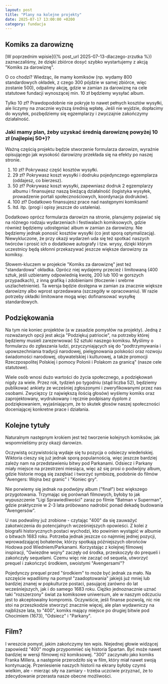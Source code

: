 ```yaml
---
layout: post
title: "Plany na kolejne projekty"
date: 2025-07-17 13:00:00 +0200
category: fundacja
---
```


## Komiks za darowiznę

[W poprzednim wpisie]({% post_url 2025-07-13-dlaczego-zrzutka %}) zaznaczaliśmy, że dzięki zbiórce dosyć szybko
wystartujemy z akcją "Komiks za darowiznę".

O co chodzi? Wiedząc, ile mamy komiksów (np. wydamy 800 standardowych okładek, z czego 300 pójdzie w samej zbiórce, więc
zostanie 500), odpalimy akcję, gdzie w zamian za darowiznę na cele statutowe fundacji wynoszącej min. 10 zł będziemy
wysyłać album.

Tylko 10 zł? Prawdopodobnie nie pokryje to nawet pełnych kosztów wysyłki, ale liczymy na znacznie wyższą średnią wpłatę.
Jeśli nie wyjdzie, dopłacimy do wysyłek, pozbędziemy się egzemplarzy i zwyczajnie zakończymy działalność.

### Jaki mamy plan, żeby uzyskać średnią darowiznę powyżej 10 zł (najlepiej 50+)?

Ważną częścią projektu będzie stworzenie formularza darowizn, wyraźnie opisującego jak wysokość darowizny przekłada się
na efekty po naszej stronie.

1. 10 zł? Pokrywasz część kosztów wysyłki.
2. 29 zł? Pokrywasz koszt wysyłki i dodruku pojedynczego egzemplarza (oddajesz, co bierzesz).
3. 50 zł? Pokrywasz koszt wysyłki, zapewniasz dodruk 2 egzemplarzy albumu i finansujesz naszą bieżącą działalność
   (logistyka wysyłek, prowadzenie portali społecznościowych, koordynacja dodruków).
4. 100 zł? Dodatkowo finansujesz prace nad następnymi komiksami!
5. Itd. itp. (progi i opisy jeszcze do ustalenia).

Dodatkowo oprócz formularza darowizn na stronie, planujemy pojawiać się na różnego rodzaju wydarzeniach
i&nbsp;festiwalach komiksowych, gdzie również będziemy udostępniać album w zamian za darowizny. Nie będziemy jednak
ponosić kosztów wysyłki (co jest sporą optymalizacją). Niewykluczone, że przy okazji wydarzeń uda się też spotkać
naszych twórców i prosić ich o dodatkowe autografy i tzw. wrysy, dzięki którym uczestnicy będą skłonni przekazywać
jeszcze większe darowizny za komiksy.

Słowem-kluczem w projekcie "Komiks za darowiznę" jest też "standardowa" okładka. Oprócz niej wydajemy przecież i
limitowaną (400 sztuk, jeśli uzbieramy odpowiednią kwotę, 200 lub 100 w gorszych przypadkach), z&nbsp;inną grafiką i
zdobieniami (tłoczenie i srebrne uszlachetnienie). Ta wersja będzie dostępna w zamian za znacznie większe darowizny albo
wprost sprzedawana (szczegóły w opracowaniu). W razie potrzeby okładki limitowane mogą więc dofinansować wysyłkę
standardowych.

## Podziękowania

Na tym nie koniec projektów (a w zasadzie pomysłów na projekty). Jedną z rozważanych opcji jest akcja "Podziękuj
patriocie", na potrzeby której będziemy musieli zarezerwować 52 sztuki naszego komiksu. Myślimy o formularzu do
zgłaszania ludzi, przyczyniających się do "podtrzymywania i upowszechniania tradycji narodowej, pielęgnowania polskości
oraz rozwoju świadomości narodowej, obywatelskiej i kulturowej, a także promocji Rzeczpospolitej Polskiej i pomocy
Polonii i Polakom za granicą" (nasze cele statutowe).

Wiele osób wnosi dużo wartości do życia społecznego, a podziękowań nigdy za wiele. Przez rok, tydzień po tygodniu (stąd
liczba 52), będziemy publikować ankiety ze wcześniej zgłoszonymi i zweryfikowanymi przez nas osobami. Zwycięzcy  (z
największą ilością głosów) wyślemy komiks oraz zaprojektowany, wydrukowany i&nbsp;ręcznie podpisany dyplom z
podziękowaniem, wyjaśniającym, że to skutek głosów naszej społeczności doceniającej konkretne prace i działania.

## Kolejne tytuły

Naturalnym następnym krokiem jest też tworzenie kolejnych komiksów, jak wspomnieliśmy przy okazji darowizn.

Oczywistą oczywistością wydaje się tu pozycja o odsieczy wiedeńskiej. Wiktoria cieszy się już jednak sporą
popularnością, więc jeszcze bardziej zależy nam na przedstawieniu bitwy pod Parkanami. Odsiecz i Parkany miały miejsce
na przestrzeni miesiąca, więc aż się prosi o podwójny album, gdzie historie mogą się zazębiać i&nbsp;tworzyć symbiozę,
podobnie do filmów "Avengers: Wojna bez granic" i "Koniec gry".

Nie porwiemy się jednak na podwójny album ("finał") bez większego przygotowania. Trzymając się porównań filmowych,
byłoby to jak wypuszczenie "Ligi Sprawiedliwości" zaraz po filmie "Batman v Superman", gdzie praktycznie w 2-3 lata
próbowano nadrobić ponad dekadę budowania "Avengersów".

U nas podwaliny już zrobione - czytając "400" da się zauważyć zakotwiczenia do potencjalnych wcześniejszych opowieści. Z
kolei z biografii historycznych postaci wychodzi, kto powinien wystąpić w&nbsp;albumie o bitwach 1683 roku. Potrzeba
jednak jeszcze co najmniej jednej pozycji, wprowadzającej bohaterów, którzy spotkają późniejszych obrońców Hodowa pod
Wiedniem/Parkanami. Korzystając z kolejnej filmowej inspiracji, "Gwiezdne wojny" zaczęły od środka, przeskoczyły do
prequeli i zakończyły sequelami. Czemu więc nie zacząć od sequela, utworzyć prequel i zakończyć środkiem, swoistymi
"Avengersami"?

Pojedynczy prequel przed "środkiem" to może być jednak za mało. Na szczęście wpadliśmy na pomysł "zaadoptowania" jakiejś
już mniej lub bardziej znanej w popkulturze postaci, pasującej zarówno do lat wcześniejszych, jak i do samego 1683 roku.
Ciężko jednoznacznie uznać taki "rozszerzony" świat za komiksowe uniwersum, ale w naszym odczuciu jest to akceptowalny
kompromis. Oczywiście, jeśli finanse pozwolą, nic nie stoi na przeszkodzie stworzyć znacznie więcej, ale plan wydawniczy
na najbliższe lata, to "400", komiks mający miejsce po drugiej bitwie pod Chocimiem (1673), "Odsiecz" i "Parkany".

## Film?

I wreszcie pomysł, jakim zakończymy ten wpis. Niejednej głowie widzącej zapowiedź "400" mogła przypomnieć się historia
Spartan. Być może nawet bardziej w wersji filmowej niż komiksowej. "300" zaczynało jako komiks Franka Millera, a
następnie przerodziło się w film, który miał nawet swoją kontynuację. Przeniesienie naszych historii na ekrany byłoby
czymś wielkim, ale - mierząc siły na zamiary - trzeba uczciwie przyznać, że to zdecydowanie przerasta nasze obecne
możliwości. 
